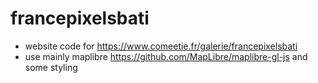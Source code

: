 # francepixelsbati

- website code for https://www.comeetie.fr/galerie/francepixelsbati
- use mainly maplibre https://github.com/MapLibre/maplibre-gl-js and some styling
